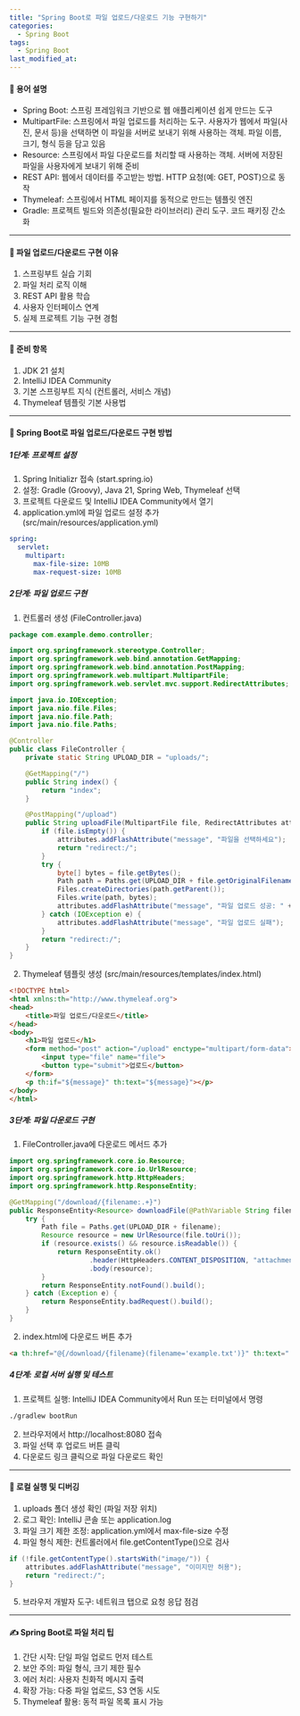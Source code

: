 ```yaml
---
title: "Spring Boot로 파일 업로드/다운로드 기능 구현하기"
categories:
  - Spring Boot
tags:
  - Spring Boot
last_modified_at:
---
```


#### 📌 용어 설명
- Spring Boot: 스프링 프레임워크 기반으로 웹 애플리케이션 쉽게 만드는 도구  
- MultipartFile: 스프링에서 파일 업로드를 처리하는 도구. 사용자가 웹에서 파일(사진, 문서 등)을 선택하면 이 파일을 서버로 보내기 위해 사용하는 객체. 파일 이름, 크기, 형식 등을 담고 있음  
- Resource: 스프링에서 파일 다운로드를 처리할 때 사용하는 객체. 서버에 저장된 파일을 사용자에게 보내기 위해 준비  
- REST API: 웹에서 데이터를 주고받는 방법. HTTP 요청(예: GET, POST)으로 동작  
- Thymeleaf: 스프링에서 HTML 페이지를 동적으로 만드는 템플릿 엔진  
- Gradle: 프로젝트 빌드와 의존성(필요한 라이브러리) 관리 도구. 코드 패키징 간소화  

---

#### 📌 파일 업로드/다운로드 구현 이유
1. 스프링부트 실습 기회  
2. 파일 처리 로직 이해  
3. REST API 활용 학습  
4. 사용자 인터페이스 연계  
5. 실제 프로젝트 기능 구현 경험  

---

#### 📌 준비 항목
1. JDK 21 설치  
2. IntelliJ IDEA Community  
3. 기본 스프링부트 지식 (컨트롤러, 서비스 개념)  
4. Thymeleaf 템플릿 기본 사용법  

---

#### 📌 Spring Boot로 파일 업로드/다운로드 구현 방법
##### 1단계: 프로젝트 설정
1. Spring Initializr 접속 (start.spring.io)  
2. 설정: Gradle (Groovy), Java 21, Spring Web, Thymeleaf 선택  
3. 프로젝트 다운로드 및 IntelliJ IDEA Community에서 열기  
4. application.yml에 파일 업로드 설정 추가 (src/main/resources/application.yml)  

```yml  
spring:  
  servlet:  
    multipart:  
      max-file-size: 10MB  
      max-request-size: 10MB  
```

##### 2단계: 파일 업로드 구현
1. 컨트롤러 생성 (FileController.java)    

```java  
package com.example.demo.controller;  

import org.springframework.stereotype.Controller;  
import org.springframework.web.bind.annotation.GetMapping;  
import org.springframework.web.bind.annotation.PostMapping;  
import org.springframework.web.multipart.MultipartFile;  
import org.springframework.web.servlet.mvc.support.RedirectAttributes;  

import java.io.IOException;  
import java.nio.file.Files;  
import java.nio.file.Path;  
import java.nio.file.Paths;  

@Controller  
public class FileController {  
    private static String UPLOAD_DIR = "uploads/";  

    @GetMapping("/")  
    public String index() {  
        return "index";  
    }  

    @PostMapping("/upload")  
    public String uploadFile(MultipartFile file, RedirectAttributes attributes) {  
        if (file.isEmpty()) {  
            attributes.addFlashAttribute("message", "파일을 선택하세요");  
            return "redirect:/";  
        }  
        try {  
            byte[] bytes = file.getBytes();  
            Path path = Paths.get(UPLOAD_DIR + file.getOriginalFilename());  
            Files.createDirectories(path.getParent());  
            Files.write(path, bytes);  
            attributes.addFlashAttribute("message", "파일 업로드 성공: " + file.getOriginalFilename());  
        } catch (IOException e) {  
            attributes.addFlashAttribute("message", "파일 업로드 실패");  
        }  
        return "redirect:/";  
    }  
}  
```  

2. Thymeleaf 템플릿 생성 (src/main/resources/templates/index.html)  

```html  
<!DOCTYPE html>  
<html xmlns:th="http://www.thymeleaf.org">  
<head>  
    <title>파일 업로드/다운로드</title>  
</head>  
<body>  
    <h1>파일 업로드</h1>  
    <form method="post" action="/upload" enctype="multipart/form-data">  
        <input type="file" name="file">  
        <button type="submit">업로드</button>  
    </form>  
    <p th:if="${message}" th:text="${message}"></p>  
</body>  
</html>  
```  

##### 3단계: 파일 다운로드 구현
1. FileController.java에 다운로드 메서드 추가  

```java  
import org.springframework.core.io.Resource;  
import org.springframework.core.io.UrlResource;  
import org.springframework.http.HttpHeaders;  
import org.springframework.http.ResponseEntity;  

@GetMapping("/download/{filename:.+}")
public ResponseEntity<Resource> downloadFile(@PathVariable String filename) {  
    try {  
        Path file = Paths.get(UPLOAD_DIR + filename);  
        Resource resource = new UrlResource(file.toUri());  
        if (resource.exists() && resource.isReadable()) {  
            return ResponseEntity.ok()  
                    .header(HttpHeaders.CONTENT_DISPOSITION, "attachment; filename=\"" + resource.getFilename() + "\"")  
                    .body(resource);  
        }  
        return ResponseEntity.notFound().build();  
    } catch (Exception e) {  
        return ResponseEntity.badRequest().build();  
    }  
}  
```  

2. index.html에 다운로드 버튼 추가  

```html  
<a th:href="@{/download/{filename}(filename='example.txt')}" th:text="'다운로드'"></a>  
```  

##### 4단계: 로컬 서버 실행 및 테스트
1. 프로젝트 실행: IntelliJ IDEA Community에서 Run 또는 터미널에서 명령  

```bash  
./gradlew bootRun  
```  

2. 브라우저에서 http://localhost:8080 접속  
3. 파일 선택 후 업로드 버튼 클릭  
4. 다운로드 링크 클릭으로 파일 다운로드 확인  

---

#### 📌 로컬 실행 및 디버깅
1. uploads 폴더 생성 확인 (파일 저장 위치)  
2. 로그 확인: IntelliJ 콘솔 또는 application.log  
3. 파일 크기 제한 조정: application.yml에서 max-file-size 수정  
4. 파일 형식 제한: 컨트롤러에서 file.getContentType()으로 검사  

```java  
if (!file.getContentType().startsWith("image/")) {  
    attributes.addFlashAttribute("message", "이미지만 허용");  
    return "redirect:/";  
}  
```  

5. 브라우저 개발자 도구: 네트워크 탭으로 요청 응답 점검  

---

#### ✍ Spring Boot로 파일 처리 팁
1. 간단 시작: 단일 파일 업로드 먼저 테스트  
2. 보안 주의: 파일 형식, 크기 제한 필수  
3. 에러 처리: 사용자 친화적 메시지 출력  
4. 확장 가능: 다중 파일 업로드, S3 연동 시도  
5. Thymeleaf 활용: 동적 파일 목록 표시 가능